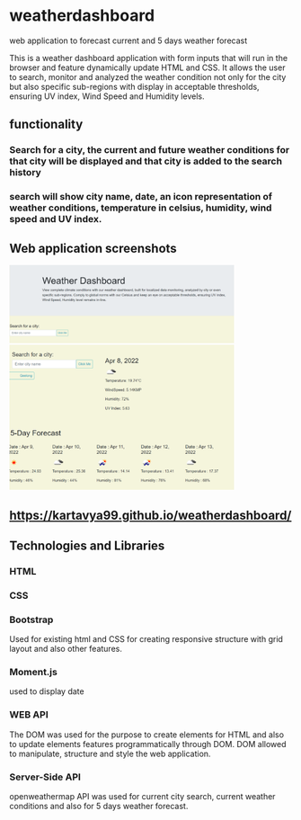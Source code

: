 # weatherdashboard
web application to forecast current and 5 days weather forecast 

This is a weather dashboard application with form inputs that will run in the browser and feature dynamically update HTML and CSS. It allows the user to search, monitor and analyzed the weather condition not only for the city but also specific sub-regions with display in acceptable thresholds, ensuring UV index, Wind Speed and Humidity levels.

## functionality 

### Search for a city, the current and future weather conditions for that city will be displayed and that city is added to the search history

### search will show city name, date, an icon representation of weather conditions, temperature in celsius, humidity, wind speed and UV index.


## Web application screenshots

<img src = "assets/images/homepage.png" width ="400">
<img src =  "assets/images/weatherdisplay.png" width ="400">

## https://kartavya99.github.io/weatherdashboard/

## Technologies and Libraries
### HTML
### CSS
### Bootstrap
Used for existing html and CSS for creating responsive structure with grid layout and also other features.
### Moment.js
used to display date 
### WEB API
The DOM was used for the purpose to create elements for HTML and also to update elements features programmatically through DOM. DOM allowed to manipulate, structure and style the web application.
### Server-Side API
openweathermap API was used for current city search, current weather conditions and also for 5 days weather forecast.







